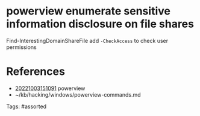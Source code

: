 # powerview enumerate sensitive information disclosure on file shares
Find-InterestingDomainShareFile
add `-CheckAccess` to check user permissions

# References
- [20221003151091](/zet/20221003151091/) powerview
- ~/kb/hacking/windows/powerview-commands.md

Tags:
    #assorted


